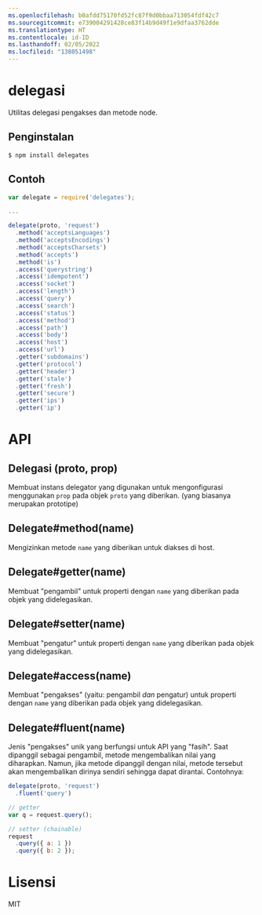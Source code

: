 ```yaml
---
ms.openlocfilehash: b0afdd75170fd52fc87f9d0bbaa713054fdf42c7
ms.sourcegitcommit: e739004291428ce83f14b9d49f1e9dfaa3762dde
ms.translationtype: HT
ms.contentlocale: id-ID
ms.lasthandoff: 02/05/2022
ms.locfileid: "138051498"
---
```


# <a name="delegates"></a>delegasi

  Utilitas delegasi pengakses dan metode node.

## <a name="installation"></a>Penginstalan

```
$ npm install delegates
```

## <a name="example"></a>Contoh

```js
var delegate = require('delegates');

...

delegate(proto, 'request')
  .method('acceptsLanguages')
  .method('acceptsEncodings')
  .method('acceptsCharsets')
  .method('accepts')
  .method('is')
  .access('querystring')
  .access('idempotent')
  .access('socket')
  .access('length')
  .access('query')
  .access('search')
  .access('status')
  .access('method')
  .access('path')
  .access('body')
  .access('host')
  .access('url')
  .getter('subdomains')
  .getter('protocol')
  .getter('header')
  .getter('stale')
  .getter('fresh')
  .getter('secure')
  .getter('ips')
  .getter('ip')
```

# <a name="api"></a>API

## <a name="delegateproto-prop"></a>Delegasi (proto, prop)

Membuat instans delegator yang digunakan untuk mengonfigurasi menggunakan `prop` pada objek `proto` yang diberikan. (yang biasanya merupakan prototipe)

## <a name="delegatemethodname"></a>Delegate#method(name)

Mengizinkan metode `name` yang diberikan untuk diakses di host.

## <a name="delegategettername"></a>Delegate#getter(name)

Membuat "pengambil" untuk properti dengan `name` yang diberikan pada objek yang didelegasikan.

## <a name="delegatesettername"></a>Delegate#setter(name)

Membuat "pengatur" untuk properti dengan `name` yang diberikan pada objek yang didelegasikan.

## <a name="delegateaccessname"></a>Delegate#access(name)

Membuat "pengakses" (yaitu: pengambil *dan* pengatur) untuk properti dengan `name` yang diberikan pada objek yang didelegasikan.

## <a name="delegatefluentname"></a>Delegate#fluent(name)

Jenis "pengakses" unik yang berfungsi untuk API yang "fasih". Saat dipanggil sebagai pengambil, metode mengembalikan nilai yang diharapkan. Namun, jika metode dipanggil dengan nilai, metode tersebut akan mengembalikan dirinya sendiri sehingga dapat dirantai. Contohnya:

```js
delegate(proto, 'request')
  .fluent('query')

// getter
var q = request.query();

// setter (chainable)
request
  .query({ a: 1 })
  .query({ b: 2 });
```

# <a name="license"></a>Lisensi

  MIT
